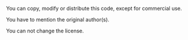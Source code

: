You can copy, modify or distribute this code, except for commercial use.

You have to mention the original author(s).

You can not change the license.
